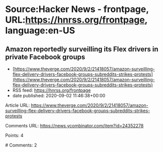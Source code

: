 # Source:Hacker News - frontpage, URL:https://hnrss.org/frontpage, language:en-US

## Amazon reportedly surveilling its Flex drivers in private Facebook groups
 - [https://www.theverge.com/2020/9/2/21418057/amazon-surveilling-flex-delivery-drivers-facebook-groups-subreddits-strikes-protests](https://www.theverge.com/2020/9/2/21418057/amazon-surveilling-flex-delivery-drivers-facebook-groups-subreddits-strikes-protests)
 - RSS feed: https://hnrss.org/frontpage
 - date published: 2020-09-02 11:46:38+00:00

<p>Article URL: <a href="https://www.theverge.com/2020/9/2/21418057/amazon-surveilling-flex-delivery-drivers-facebook-groups-subreddits-strikes-protests">https://www.theverge.com/2020/9/2/21418057/amazon-surveilling-flex-delivery-drivers-facebook-groups-subreddits-strikes-protests</a></p>
<p>Comments URL: <a href="https://news.ycombinator.com/item?id=24352278">https://news.ycombinator.com/item?id=24352278</a></p>
<p>Points: 4</p>
<p># Comments: 2</p>

